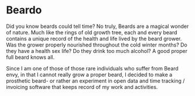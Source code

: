 # Beardo
Did you know beards could tell time? No truly, Beards are a magical wonder of nature. Much like the rings of old growth tree, each and every beard contains a unique record of the health and life lived by the beard grower. Was the grower properly nourished throughout the cold winter months? Do they have a health sex life? Do they drink too much alcohol? A good proper full beard knows all. 

Since I am one of those of those rare individuals who suffer from Beard envy, in that I cannot really grow a proper beard, I decided to make a prosthetic beard- or rather an experiment in open data and time tracking / invoicing software that keeps record of my work and activities.

